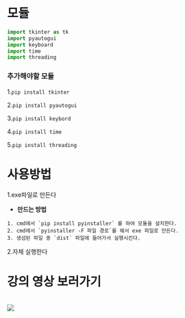 # 모듈
```python
import tkinter as tk
import pyautogui 
import keyboard
import time 
import threading
```
### 추가해야할 모듈
1.`pip install tkinter`

2.`pip install pyautogui`

3.`pip install keybord`

4.`pip install time`

5.`pip install threading`


# 사용방법

1.exe파일로 만든다
- **만드는 방법**
 ```
 1. cmd에서 `pip install pyinstaller` 를 하여 모듈을 설치한다.
 2. cmd에서 `pyinstaller -F 파일 경로`를 해서 exe 파일로 만든다.
 3. 생섬된 파일 중 `dist` 파일에 들어가서 실행시킨다.
 ``` 

2.자체 실행한다


<h1>강의 영상 보러가기</h1>
<br/>

<a href="">

  <img src="https://img.shields.io/badge/강의 영상-181717?style=flat-square&logo=youtube&logoColor=red"/>

</a>
<br/>



